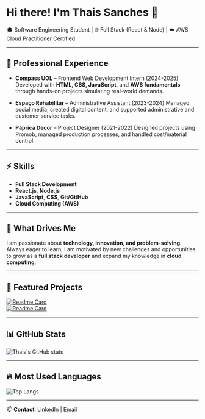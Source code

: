 <!--
**ThaisRes/ThaisRes** is a ✨ _special_ ✨ repository because its `README.md` (this file) appears on your GitHub profile.

Here are some ideas to get you started:

- 🔭 I’m currently working on ...
- 🌱 I’m currently learning ...
- 👯 I’m looking to collaborate on ...
- 🤔 I’m looking for help with ...
- 💬 Ask me about ...
- 📫 How to reach me: ...
- 😄 Pronouns: ...
- ⚡ Fun fact: ...
-->
# Hi there! I'm Thais Sanches 👋

🎓 Software Engineering Student | 🌐 Full Stack (React & Node) | ☁️ AWS Cloud Practitioner Certified

---

## 💼 Professional Experience

* **Compass UOL** – Frontend Web Development Intern (2024-2025)
  Developed with **HTML, CSS, JavaScript**, and **AWS fundamentals** through hands-on projects simulating real-world demands.

* **Espaço Rehabilitar** – Administrative Assistant (2023-2024)
  Managed social media, created digital content, and supported administrative and customer service tasks.

* **Páprica Decor** – Project Designer (2021-2022)
  Designed projects using Promob, managed production processes, and handled cost/material control.

---

## ⚡ Skills

* **Full Stack Development**
* **React.js**, **Node.js**
* **JavaScript**, **CSS**, **Git/GitHub**
* **Cloud Computing (AWS)**

---

## 🚀 What Drives Me

I am passionate about **technology, innovation, and problem-solving**. Always eager to learn, I am motivated by new challenges and opportunities to grow as a **full stack developer** and expand my knowledge in **cloud computing**.

---

## 📌 Featured Projects

[![Readme Card](https://github-readme-stats.vercel.app/api/pin/?username=ThaisRes&repo=get-things-done&theme=dark)](https://github.com/ThaisRes/get-things-done)  
[![Readme Card](https://github-readme-stats.vercel.app/api/pin/?username=ThaisRes&repo=Projeto-Aura&theme=dark)](https://github.com/ThaisRes/Projeto-Aura)  


---

## 📊 GitHub Stats

![Thais's GitHub stats](https://github-readme-stats.vercel.app/api?username=ThaisRes\&show_icons=true\&theme=dark)

---

## 🔥 Most Used Languages

![Top Langs](https://github-readme-stats.vercel.app/api/top-langs/?username=ThaisRes\&layout=compact\&theme=dark)

---

📫 **Contact**: [LinkedIn](https://www.linkedin.com/in/thais-sanches) | [Email](mailto:thaisres@live.com)
